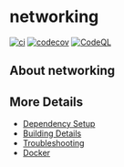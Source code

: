 # networking

[![ci](https://github.com/ktiefe/networking/actions/workflows/ci.yml/badge.svg)](https://github.com/ktiefe/networking/actions/workflows/ci.yml)
[![codecov](https://codecov.io/gh/ktiefe/networking/branch/main/graph/badge.svg)](https://codecov.io/gh/ktiefe/networking)
[![CodeQL](https://github.com/ktiefe/networking/actions/workflows/codeql-analysis.yml/badge.svg)](https://github.com/ktiefe/networking/actions/workflows/codeql-analysis.yml)

## About networking



## More Details

 * [Dependency Setup](README_dependencies.md)
 * [Building Details](README_building.md)
 * [Troubleshooting](README_troubleshooting.md)
 * [Docker](README_docker.md)
